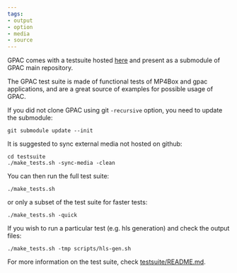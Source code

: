 ```yaml
---
tags:
- output
- option
- media
- source
---
```


GPAC comes with a testsuite hosted [here](https://github.com/gpac/testsuite) and present as a submodule of GPAC main repository.

The GPAC test suite is made of functional tests of MP4Box and gpac applications, and are a great source of examples for possible usage of GPAC.


If you did not clone GPAC using git `-recursive` option, you need to update the submodule:
```
git submodule update --init
```

It is suggested to sync external media not hosted on github:
```
cd testsuite
./make_tests.sh -sync-media -clean
```

You can then run the full test suite:
```
./make_tests.sh
```

or only a subset of the test suite for faster tests:
```
./make_tests.sh -quick
```

If you wish to run a particular test (e.g. hls generation) and check the output files:
```
./make_tests.sh -tmp scripts/hls-gen.sh
```

For more information on the test suite, check [testsuite/README.md](https://github.com/gpac/testsuite).
